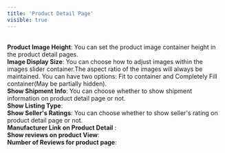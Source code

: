 ```yaml
---
title: 'Product Detail Page'
visible: true
---
```


<br>**Product Image Height**: You can set the product image container height in the product detail pages.
<br>**Image Display Size**: You can choose how to adjust images within the images slider container.The aspect ratio of the images will always be maintained. You can have two options: Fit to container and Completely Fill container(May be partially hidden).
<br>**Show Shipment Info**: You can choose whether to show shipment information on product detail page or not.
<br>**Show Listing Type**: 
<br>**Show Seller's Ratings**: You can choose whether to show seller's rating on product detail page or not.
<br>**Manufacturer Link on Product Detail**	:
<br>**Show reviews on product View**:
<br>**Number of Reviews for product page**: